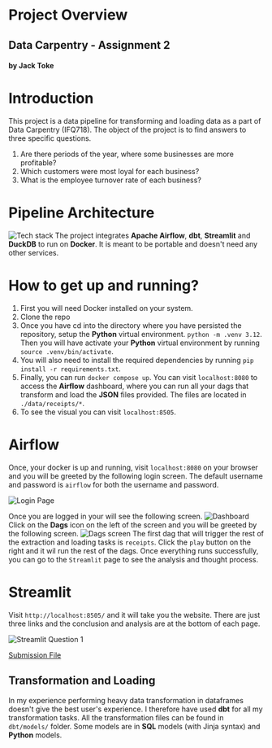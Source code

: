 # Project Overview
## Data Carpentry - Assignment 2
#### by Jack Toke

# Introduction

This project is a data pipeline for transforming and loading data as a part of Data Carpentry (IFQ718).
The object of the project is to find answers to three specific questions.
1. Are there periods of the year, where some businesses are more profitable?
2. Which customers were most loyal for each business?
3. What is the employee turnover rate of each business?

# Pipeline Architecture
![Tech stack](./images/tools_banner.png)
The project integrates **Apache Airflow**, **dbt**, **Streamlit** and **DuckDB** to run on **Docker**.
It is meant to be portable and doesn't need any other services.

# How to get up and running?
1. First you will need Docker installed on your system.
2. Clone the repo
3. Once you have cd into the directory where you have persisted the repository, setup the **Python** virtual environment.
`python -m .venv 3.12`.  Then you will have activate your **Python** virtual environment by running `source .venv/bin/activate`.
4. You will also need to install the required dependencies by running `pip install -r requirements.txt`.
5. Finally, you can run `docker compose up`.  You can visit `localhost:8080` to access the **Airflow** dashboard, 
where you can run all your dags that transform and load the **JSON** files provided.  The files are located in `./data/receipts/*`.
6. To see the visual you can visit `localhost:8505`.

# Airflow
Once, your docker is up and running, visit `localhost:8080` on your browser and you will be greeted by the following login screen.
The default username and password is `airflow` for both the username and password.

![Login Page](./images/airflow_login.jpg)

Once you are logged in your will see the following screen.
![Dashboard](./images/airflow_dashboard1.jpg)
Click on the **Dags** icon on the left of the screen and you will be greeted by the following screen.
![Dags screen](./images/airflow_dashboard.jpg)
The first dag that will trigger the rest of the extraction and loading tasks is `receipts`.  Click the `play` button 
on the right and it wil run the rest of the dags.  Once everything runs successfully, you can go to the `Streamlit` page 
to see the analysis and thought process.

# Streamlit
Visit `http://localhost:8505/` and it will take you the website.  There are just three links and the conclusion 
and analysis are at the bottom of each page.

![Streamlit Question 1](./images/streamlit_q1.jpg)


[Submission File](IFQ718%20Template-Assignment%202.ipynb)

## Transformation and Loading
In my experience performing heavy data transformation in dataframes doesn't give the best user's experience.
I therefore have used **dbt** for all my transformation tasks. All the transformation files can be found in 
`dbt/models/` folder.  Some models are in **SQL** models (with Jinja syntax) and **Python** models.



